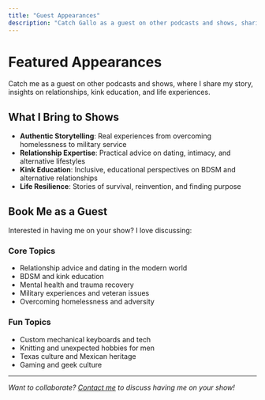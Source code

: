 ```yaml
---
title: "Guest Appearances"
description: "Catch Gallo as a guest on other podcasts and shows, sharing his story and insights."
---
```


# Featured Appearances

Catch me as a guest on other podcasts and shows, where I share my story, insights on relationships, kink education, and life experiences.

## What I Bring to Shows

- **Authentic Storytelling**: Real experiences from overcoming homelessness to military service
- **Relationship Expertise**: Practical advice on dating, intimacy, and alternative lifestyles
- **Kink Education**: Inclusive, educational perspectives on BDSM and alternative relationships
- **Life Resilience**: Stories of survival, reinvention, and finding purpose

## Book Me as a Guest

Interested in having me on your show? I love discussing:

### Core Topics
- Relationship advice and dating in the modern world
- BDSM and kink education
- Mental health and trauma recovery
- Military experiences and veteran issues
- Overcoming homelessness and adversity

### Fun Topics
- Custom mechanical keyboards and tech
- Knitting and unexpected hobbies for men
- Texas culture and Mexican heritage
- Gaming and geek culture

---

*Want to collaborate? [Contact me](/about/) to discuss having me on your show!*
